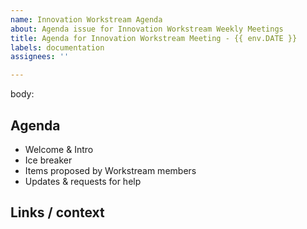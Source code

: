 ```yaml
---
name: Innovation Workstream Agenda
about: Agenda issue for Innovation Workstream Weekly Meetings
title: Agenda for Innovation Workstream Meeting - {{ env.DATE }}
labels: documentation
assignees: ''

---
```

body:
## Agenda
* Welcome & Intro
* Ice breaker
* Items proposed by Workstream members
* Updates & requests for help

## Links / context 
